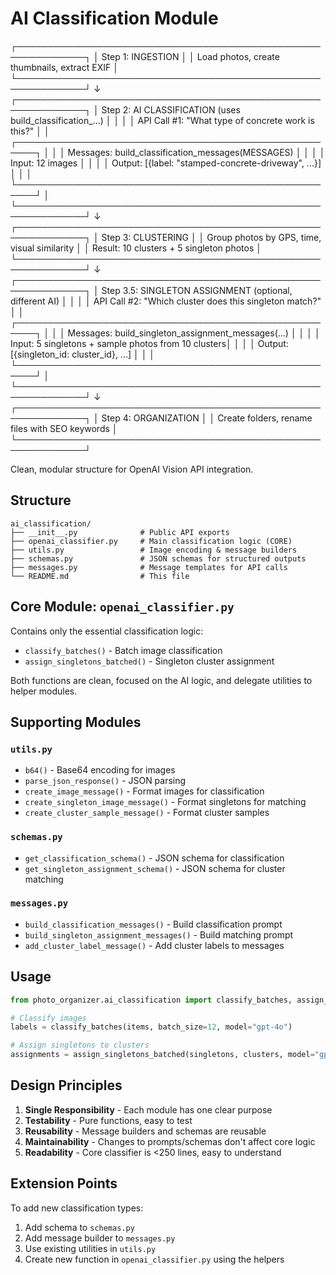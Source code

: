 # AI Classification Module

┌─────────────────────────────────────────────────────────────┐
│ Step 1: INGESTION                                           │
│ Load photos, create thumbnails, extract EXIF                │
└─────────────────────────────────────────────────────────────┘
                            ↓
┌─────────────────────────────────────────────────────────────┐
│ Step 2: AI CLASSIFICATION (uses build_classification_...)   │
│                                                             │
│ API Call #1: "What type of concrete work is this?"          │
│ ┌─────────────────────────────────────────────────────┐     │
│ │ Messages: build_classification_messages(MESSAGES)   │     │
│ │ Input: 12 images                                    │     │
│ │ Output: [{label: "stamped-concrete-driveway", ...}] │     │
│ └─────────────────────────────────────────────────────┘     │
└─────────────────────────────────────────────────────────────┘
                            ↓
┌─────────────────────────────────────────────────────────────┐
│ Step 3: CLUSTERING                                          │
│ Group photos by GPS, time, visual similarity                │
│ Result: 10 clusters + 5 singleton photos                    │
└─────────────────────────────────────────────────────────────┘
                            ↓
┌─────────────────────────────────────────────────────────────┐
│ Step 3.5: SINGLETON ASSIGNMENT (optional, different AI)     │
│                                                             │
│ API Call #2: "Which cluster does this singleton match?"     │
│ ┌─────────────────────────────────────────────────────┐     │
│ │ Messages: build_singleton_assignment_messages(...)  │     │
│ │ Input: 5 singletons + sample photos from 10 clusters│     │
│ │ Output: [{singleton_id: cluster_id}, ...]           │     │
│ └─────────────────────────────────────────────────────┘     │
└─────────────────────────────────────────────────────────────┘
                            ↓
┌─────────────────────────────────────────────────────────────┐
│ Step 4: ORGANIZATION                                        │
│ Create folders, rename files with SEO keywords              │
└─────────────────────────────────────────────────────────────┘




Clean, modular structure for OpenAI Vision API integration.

## Structure

```
ai_classification/
├── __init__.py              # Public API exports
├── openai_classifier.py     # Main classification logic (CORE)
├── utils.py                 # Image encoding & message builders
├── schemas.py               # JSON schemas for structured outputs
├── messages.py              # Message templates for API calls
└── README.md                # This file
```

## Core Module: `openai_classifier.py`

Contains only the essential classification logic:

- `classify_batches()` - Batch image classification
- `assign_singletons_batched()` - Singleton cluster assignment

Both functions are clean, focused on the AI logic, and delegate utilities to helper modules.

## Supporting Modules

### `utils.py`
- `b64()` - Base64 encoding for images
- `parse_json_response()` - JSON parsing
- `create_image_message()` - Format images for classification
- `create_singleton_image_message()` - Format singletons for matching
- `create_cluster_sample_message()` - Format cluster samples

### `schemas.py`
- `get_classification_schema()` - JSON schema for classification
- `get_singleton_assignment_schema()` - JSON schema for cluster matching

### `messages.py`
- `build_classification_messages()` - Build classification prompt
- `build_singleton_assignment_messages()` - Build matching prompt
- `add_cluster_label_message()` - Add cluster labels to messages

## Usage

```python
from photo_organizer.ai_classification import classify_batches, assign_singletons_batched

# Classify images
labels = classify_batches(items, batch_size=12, model="gpt-4o")

# Assign singletons to clusters
assignments = assign_singletons_batched(singletons, clusters, model="gpt-4o")
```

## Design Principles

1. **Single Responsibility** - Each module has one clear purpose
2. **Testability** - Pure functions, easy to test
3. **Reusability** - Message builders and schemas are reusable
4. **Maintainability** - Changes to prompts/schemas don't affect core logic
5. **Readability** - Core classifier is <250 lines, easy to understand

## Extension Points

To add new classification types:
1. Add schema to `schemas.py`
2. Add message builder to `messages.py`
3. Use existing utilities in `utils.py`
4. Create new function in `openai_classifier.py` using the helpers

